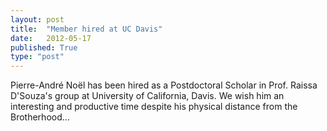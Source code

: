 ```yaml
---
layout: post
title:  "Member hired at UC Davis"
date:   2012-05-17
published: True
type: "post"
---
```


Pierre-André Noël has been hired as a Postdoctoral Scholar in Prof. Raissa D'Souza's group at University of California, Davis. We wish him an interesting and productive time despite his physical distance from the Brotherhood...


